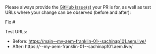 Please always provide the [GitHub issue(s)](../issues) your PR is for, as well as test URLs where your change can be observed (before and after):

Fix #<gh-issue-id>

Test URLs:
- Before: https://main--my-aem-franklin-01--sachinap101.aem.live/
- After: https://<branch>--my-aem-franklin-01--sachinap101.aem.live/
